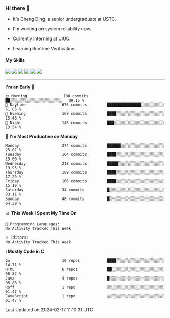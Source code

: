 ### Hi there 👋

* It's Cheng Ding, a senior undergraduate at USTC.
  
* I'm working on system reliability now.

* Currently interning at UIUC.

* Learning Runtime Verification.

#### My Skills

![](https://img.shields.io/badge/C++-65318e?logo=cplusplus&logoColor=fff)
![](https://img.shields.io/badge/Python-3e74a2?logo=python&logoColor=fff)
![](https://img.shields.io/badge/C-5654a2?logo=c&logoColor=fff)
![](https://img.shields.io/badge/Go-00aaff?logo=go&logoColor=fff)
![](https://img.shields.io/badge/Docker-0088ff?logo=docker&logoColor=fff)
![](https://img.shields.io/badge/Apache-D22128?logo=apache&logoColor=fff)

---
<!--START_SECTION:waka-->
**I'm an Early 🐤** 

```text
🌞 Morning                100 commits         ██░░░░░░░░░░░░░░░░░░░░░░░   09.15 % 
🌆 Daytime                676 commits         ███████████████░░░░░░░░░░   61.85 % 
🌃 Evening                169 commits         ████░░░░░░░░░░░░░░░░░░░░░   15.46 % 
🌙 Night                  148 commits         ███░░░░░░░░░░░░░░░░░░░░░░   13.54 % 
```
📅 **I'm Most Productive on Monday** 

```text
Monday                   274 commits         ██████░░░░░░░░░░░░░░░░░░░   25.07 % 
Tuesday                  164 commits         ████░░░░░░░░░░░░░░░░░░░░░   15.00 % 
Wednesday                218 commits         █████░░░░░░░░░░░░░░░░░░░░   19.95 % 
Thursday                 189 commits         ████░░░░░░░░░░░░░░░░░░░░░   17.29 % 
Friday                   166 commits         ████░░░░░░░░░░░░░░░░░░░░░   15.19 % 
Saturday                 34 commits          █░░░░░░░░░░░░░░░░░░░░░░░░   03.11 % 
Sunday                   48 commits          █░░░░░░░░░░░░░░░░░░░░░░░░   04.39 % 
```


📊 **This Week I Spent My Time On** 

```text
💬 Programming Languages: 
No Activity Tracked This Week

🔥 Editors: 
No Activity Tracked This Week
```

**I Mostly Code in C** 

```text
Go                       10 repos            ████░░░░░░░░░░░░░░░░░░░░░   14.71 % 
HTML                     6 repos             ██░░░░░░░░░░░░░░░░░░░░░░░   08.82 % 
Java                     4 repos             █░░░░░░░░░░░░░░░░░░░░░░░░   05.88 % 
Roff                     1 repo              ░░░░░░░░░░░░░░░░░░░░░░░░░   01.47 % 
JavaScript               1 repo              ░░░░░░░░░░░░░░░░░░░░░░░░░   01.47 % 
```




 Last Updated on 2024-02-17 11:10:31 UTC
<!--END_SECTION:waka-->
